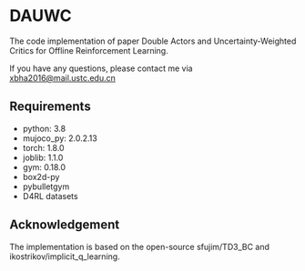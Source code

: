 # DAUWC
The code implementation of paper Double Actors and Uncertainty-Weighted Critics for Offline Reinforcement Learning. 

If you have any questions, please contact me via xbha2016@mail.ustc.edu.cn

## Requirements
* python: 3.8
* mujoco_py: 2.0.2.13
* torch: 1.8.0
* joblib: 1.1.0
* gym: 0.18.0
* box2d-py
* pybulletgym
* D4RL datasets


## Acknowledgement
The implementation is based on the open-source sfujim/TD3_BC and ikostrikov/implicit_q_learning.
